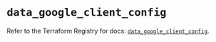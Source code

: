 # `data_google_client_config`

Refer to the Terraform Registry for docs: [`data_google_client_config`](https://registry.terraform.io/providers/hashicorp/google/6.16.0/docs/data-sources/client_config).
